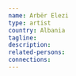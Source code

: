 ```yaml
---
name: Arbër Elezi
type: artist
country: Albania
tagline:
description:
related-persons:
connections:
---
```

